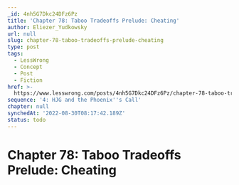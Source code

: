 ```yaml
---
_id: 4nh5G7Dkc24DFz6Pz
title: 'Chapter 78: Taboo Tradeoffs Prelude: Cheating'
author: Eliezer_Yudkowsky
url: null
slug: chapter-78-taboo-tradeoffs-prelude-cheating
type: post
tags:
  - LessWrong
  - Concept
  - Post
  - Fiction
href: >-
  https://www.lesswrong.com/posts/4nh5G7Dkc24DFz6Pz/chapter-78-taboo-tradeoffs-prelude-cheating
sequence: '4: HJG and the Phoenix''s Call'
chapter: null
synchedAt: '2022-08-30T08:17:42.189Z'
status: todo
---
```


# Chapter 78: Taboo Tradeoffs Prelude: Cheating
